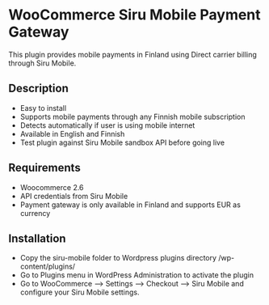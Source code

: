 # WooCommerce Siru Mobile Payment Gateway

This plugin provides mobile payments in Finland using Direct carrier billing through Siru Mobile.

## Description

* Easy to install
* Supports mobile payments through any Finnish mobile subscription
* Detects automatically if user is using mobile internet
* Available in English and Finnish
* Test plugin against Siru Mobile sandbox API before going live

## Requirements

* Woocommerce 2.6
* API credentials from Siru Mobile
* Payment gateway is only available in Finland and supports EUR as currency

## Installation

* Copy the siru-mobile folder to Wordpress plugins directory /wp-content/plugins/
* Go to Plugins menu in WordPress Administration to activate the plugin
* Go to WooCommerce --> Settings --> Checkout --> Siru Mobile and configure your Siru Mobile settings.
